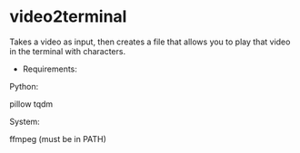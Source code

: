# video2terminal
Takes a video as input, then creates a file that allows you to play that video in the terminal with characters.

- Requirements:

Python:

  pillow
  tqdm

System:

  ffmpeg (must be in PATH)
